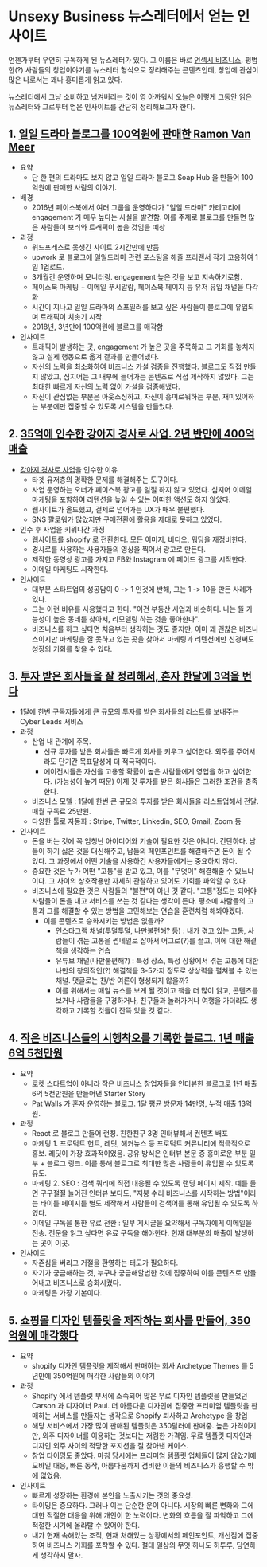 # Unsexy Business 뉴스레터에서 얻는 인사이트

언젠가부터 우연히 구독하게 된 뉴스레터가 있다. 그 이름은 바로 [언섹시 비즈니스](https://maily.so/unsexybusinesskr). 평범한(?) 사람들의 창업이야기를 뉴스레터 형식으로 정리해주는 콘텐츠인데, 창업에 관심이 많은 나로서는 꽤나 흥미롭게 읽고 있다.&#x20;

뉴스레터에서 그냥 소비하고 넘겨버리는 것이 영 아까워서 오늘은 이렇게 그동안 읽은 뉴스레터와 그로부터 얻은 인사이트를 간단히 정리해보고자 한다.&#x20;



## 1. [일일 드라마 블로그를 100억원에 판매한 Ramon Van Meer](https://maily.so/unsexybusinesskr/posts/f94dd0fe)&#x20;

* 요약
  * 단 한 편의 드라마도 보지 않고 일일 드라마 블로그 Soap Hub 을 만들어 100억원에 판매한 사람의 이야기.&#x20;
* 배경
  * 2016년 페이스북에서 여러 그룹을 운영하다가 "일일 드라마" 카테고리에 engagement 가 매우 높다는 사실을 발견함. 이를 주제로 블로그를 만들면 많은 사람들이 보러와 트래픽이 높을 것임을 예상
* 과정 &#x20;
  * 워드프레스로 못생긴 사이트 2시간만에 만듬&#x20;
  * upwork 로 블로그에 일일드라마 관련 포스팅을 해줄 프리랜서 작가 고용하여 1일 1업로드.
  * 3개월간 운영하며 모니터링. engagement 높은 것을 보고 지속하기로함.&#x20;
  * 페이스북 마케팅 + 이메일 푸시알람, 페이스북 페이지 등 유저 유입 채널을 다각화
  * 시간이 지나고 일일 드라마의 스포일러를 보고 싶은 사람들이 블로그에 유입되며 트래픽이 치솟기 시작.&#x20;
  * 2018년, 3년만에 100억원에 블로그를 매각함&#x20;
* 인사이트&#x20;
  * 트래픽이 발생하는 곳, engagement 가 높은 곳을 주목하고 그 기회를 놓치지 않고 실제 행동으로 옮겨 결과를 만들어냈다.&#x20;
  * 자신의 노력을 최소화하여 비즈니스 가설 검증을 진행했다. 블로그도 직접 만들지 않았고, 심지어는 그 내부에 들어가는 콘텐츠로 직접 제작하지 않았다. 그는 최대한 빠르게 자신의 노력 없이 가설을 검증해냈다.&#x20;
  * 자신이 관심없는 부분은 아웃소싱하고, 자신이 흥미로워하는 부분, 재미있어하는 부분에만 집중할 수 있도록 시스템을 만들었다.

## 2. [35억에 인수한 강아지 경사로 사업. 2년 반만에 400억 매출](https://maily.so/unsexybusinesskr/posts/f85a196c)

* [강아지 경사로 사업](https://www.alphapaw.com)을 인수한 이유&#x20;
  * 타겟 유저층의 명확한 문제를 해결해주는 도구이다.&#x20;
  * 사업 운영하는 오너가 페이스북 광고를 일절 하지 않고 있었다. 심지어 이메일 마케팅을 포함하여 리텐션을 높일 수 있는 어떠한 액션도 하지 않았다.&#x20;
  * 웹사이트가 올드했고, 결제로 넘어가는 UX가 매우 불편했다.&#x20;
  * SNS 팔로워가 많았지만 구매전환에 활용을 제대로 못하고 있었다.&#x20;
* 인수 후 사업을 키워나간 과정&#x20;
  * 웹사이트를 shopify 로 전환한다. 모든 이미지, 비디오, 워딩을 재정비한다.&#x20;
  * 경사로를 사용하는 사용자들의 영상을 찍어서 광고로 만든다.&#x20;
  * 제작한 동영상 광고를 가지고 FB와 Instagram 에 페이드 광고를 시작한다.&#x20;
  * 이메일 마케팅도 시작한다.&#x20;
* 인사이트&#x20;
  * 대부분 스타트업의 성공담이 0 -> 1 인것에 반해, 그는 1 -> 10을 만든 사례가 있다.&#x20;
  * 그는 이런 비유를 사용했다고 한다. "이건 부동산 사업과 비슷하다. 나는 뜰 가능성이 높은 동네를 찾아서, 리모델링 하는 것을 좋아한다".&#x20;
  * 비즈니스를 하고 싶다면 처음부터 생각하는 것도 좋지만, 이미 꽤 괜찮은 비즈니스이지만 마케팅을 잘 못하고 있는 곳을 찾아서 마케팅과 리텐션에만 신경써도 성장의 기회를 찾을 수 있다.&#x20;

## 3. [투자 받은 회사들을 잘 정리해서, 혼자 한달에 3억을 번다](https://maily.so/unsexybusinesskr/posts/5edf4c06)

* 1달에 한번 구독자들에게 큰 규모의 투자를 받은 회사들의 리스트를 보내주는 Cyber Leads 서비스&#x20;
* 과정&#x20;
  * 산업 내 관계에 주목.&#x20;
    * 신규 투자를 받은 회사들은 빠르게 회사를 키우고 싶어한다. 외주를 주어서라도 단기간 목표달성에 더 적극적이다. &#x20;
    * 에이전시들은 자신을 고용할 확률이 높은 사람들에게 영업을 하고 싶어한다. (가능성이 높기 때문) 이제 갓 투자를 받은 회사들은 그러한 조건을 충족한다.&#x20;
  * 비즈니스 모델 : 1달에 한번 큰 규모의 투자를 받은 회사들을 리스트업해서 전달. 매월 구독료 25만원.&#x20;
  * 다양한 툴로 자동화 : Stripe, Twitter, Linkedin, SEO, Gmail, Zoom 등&#x20;
* 인사이트&#x20;
  * 돈을 버는 것에 꼭 엄청난 아이디어와 기술이 필요한 것은 아니다. 간단하다. 남들이 하기 싫은 것을 대신해주고, 남들의 페인포인트를 해결해주면 돈이 될 수 있다. 그 과정에서 어떤 기술을 사용하건 사용자들에게는 중요하지 않다. &#x20;
  * 중요한 것은 누가 어떤 "고통"을 받고 있고, 이를 "무엇이" 해결해줄 수 있느냐이다. 그 사이의 상호작용만 자세히 관찰하고 있어도 기회를 파악할 수 있다.&#x20;
  * 비즈니스에 필요한 것은 사람들의 "불편"이 아닌 것 같다. "고통"정도는 되어야 사람들이 돈을 내고 서비스를 쓰는 것 같다는 생각이 든다. 평소에 사람들의 고통과 그를 해결할 수 있는 방법을 고민해보는 연습을 훈련처럼 해봐야겠다.&#x20;
    * 이를 콘텐츠로 승화시키는 방법은 없을까?&#x20;
      * 인스타그램 채널(투덜투덜, 나만불편해? 등) : 내가 겪고 있는 고통, 사람들이 겪는 고통을 썸네일로 잡아서 어그로(?)를 끌고, 이에 대한 해결책을 생각하는 연습&#x20;
      * 유튜브 채널(나만불편해?) : 특정 장소, 특정 상황에서 겪는 고통에 대한 나만의 창의적인(?) 해결책을 3-5가지 정도로 상상력을 펼쳐볼 수 있는 채널. 댓글로는 찬/반 여론이 형성되지 않을까?&#x20;
      * 이를 위해서는 매일 뉴스를 보게 될 것이고 책을 더 많이 읽고, 콘텐츠를 보거나 사람들을 구경하거나, 친구들과 놀러가거나 여행을 가더라도 생각하고 기록할 것들이 잔뜩 있을 것 같다.&#x20;

## 4. [작은 비즈니스들의 시행착오를 기록한 블로그. 1년 매출 6억 5천만원](https://maily.so/unsexybusinesskr/posts/4996b107)

* 요약&#x20;
  * 로켓 스타트업이 아니라 작은 비즈니스 창업자들을 인터뷰한 블로그로 1년 매출 6억 5천만원을 만들어낸 Starter Story &#x20;
  * Pat Walls 가 혼자 운영하는 블로그. 1달 평균 방문자 14만명, 누적 매출 13억원.&#x20;
* 과정&#x20;
  * React 로 블로그 만들어 런칭. 친한친구 3명 인터뷰해서 컨텐츠 배포&#x20;
  * 마케팅 1. 프로덕트 헌트, 레딧, 해커뉴스 등 프로덕트 커뮤니티에 적극적으로 홍보. 레딧이 가장 효과적이었음. 공유 방식은 인터뷰 본문 중 흥미로운 부분 일부 + 블로그 링크. 이를 통해 블로그로 최대한 많은 사람들이 유입될 수 있도록 유도.&#x20;
  * 마케팅 2. SEO : 검색 쿼리에 직접 대응될 수 있도록 랜딩 페이지 제작. 예를 들면 구구절절 늘어진 인터뷰 보다도, "지붕 수리 비즈니스를 시작하는 방법"이라는 타이틀 페이지를 별도 제작해서 사람들이 검색어를 통해 유입될 수 있도록 하였다.&#x20;
  * 이메일 구독을 통한 유료 전환 : 일부 게시글을 요약해서 구독자에게 이메일을 전송. 전문을 읽고 싶다면 유료 구독을 해야한다. 현재 대부분의 매출이 발생하는 곳이 이곳.&#x20;
* 인사이트&#x20;
  * 자존심을 버리고 거절을 환영하는 태도가 필요하다.&#x20;
  * 자기가 궁금해하는 것, 누구나 궁금해할법한 것에 집중하여 이를 콘텐츠로 만들어내고 비즈니스로 승화시켰다.&#x20;
  * 마케팅은 가장 기본이다.&#x20;

## 5. [쇼핑몰 디자인 템플릿을 제작하는 회사를 만들어, 350억원에 매각했다](https://maily.so/unsexybusinesskr/posts/16bc6217)

* 요약&#x20;
  * shopify 디자인 템플릿을 제작해서 판매하는 회사 Archetype Themes 를 5년만에 350억원에 매각한 사람들의 이야기&#x20;
* 과정&#x20;
  * Shopify 에서 템플릿 부서에 소속되어 많은 무료 디자인 템플릿을 만들었던 Carson 과 디자이너 Paul. 더 아름다운 디자인에 집중한 프리미엄 템플릿을 판매하는 서비스를 만들자는 생각으로 Shopify 퇴사하고 Archetype 을 창업&#x20;
  * 해당 서비스에서 가장 많이 판매된 템플릿은 350달러에 판매중. 높은 가격이지만, 외주 디자이너를 이용하는 것보다는 저렴한 가격임. 무료 템플릿 디자인과 디자인 외주 사이의 적당한 포지션을 잘 찾아낸 케이스.&#x20;
  * 창업 타이밍도 좋았다. 마침 당시에는 프리미엄 템플릿 업체들이 많지 않았기에 모바일 대응, 빠른 동작, 아름다움까지 겸비한 이들의 비즈니스가 흥행할 수 밖에 없었음.&#x20;
* 인사이트&#x20;
  * 빠르게 성장하는 환경에 본인을 노출시키는 것의 중요성.&#x20;
  * 타이밍은 중요하다. 그러나 이는 단순한 운이 아니다. 시장의 빠른 변화와 그에 대한 적절한 대응을 위해 개인이 한 노력이다. 변화의 흐름을 잘 파악하고 그에 적절한 시기에 올라탈 수 있어야 한다.&#x20;
  * 내가 현재 속해있는 조직, 현재 처해있는 상황에서의 페인포인트, 개선점에 집중하여 비즈니스 기회를 포착할 수 있다. 절대 일상의 무엇 하나도 허투루, 당연하게 생각하지 말자. &#x20;
